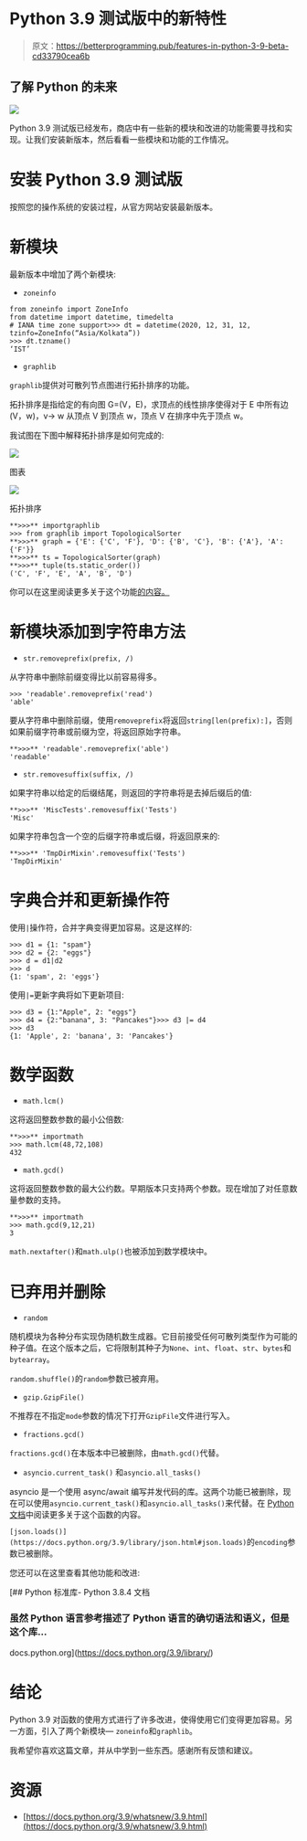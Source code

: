 # Python 3.9 测试版中的新特性

> 原文：<https://betterprogramming.pub/features-in-python-3-9-beta-cd33790cea6b>

## 了解 Python 的未来

![](img/ad7383e4d2fa687e0c04533256d0e892.png)

Python 3.9 测试版已经发布，商店中有一些新的模块和改进的功能需要寻找和实现。让我们安装新版本，然后看看一些模块和功能的工作情况。

# **安装 Python 3.9 测试版**

按照您的操作系统的安装过程，从官方网站安装最新版本。

# **新模块**

最新版本中增加了两个新模块:

*   `zoneinfo`

```
from zoneinfo import ZoneInfo
from datetime import datetime, timedelta
# IANA time zone support>>> dt = datetime(2020, 12, 31, 12, tzinfo=ZoneInfo(“Asia/Kolkata”))
>>> dt.tzname()
‘IST’
```

*   `graphlib`

`graphlib`提供对可散列节点图进行拓扑排序的功能。

拓扑排序是指给定的有向图 G=(V，E)，求顶点的线性排序使得对于 E 中所有边(V，w)，v-> w 从顶点 V 到顶点 w，顶点 V 在排序中先于顶点 w。

我试图在下图中解释拓扑排序是如何完成的:

![](img/741fcac53f3ec820d4584701679bd3f3.png)

图表

![](img/5a68378bb02c1ea6a671dc9296b92716.png)

拓扑排序

```
**>>>** importgraphlib
>>> from graphlib import TopologicalSorter
**>>>** graph = {'E': {'C', 'F'}, 'D': {'B', 'C'}, 'B': {'A'}, 'A': {'F'}}
**>>>** ts = TopologicalSorter(graph)
**>>>** tuple(ts.static_order())
('C', 'F', 'E', 'A', 'B', 'D')
```

你可以在这里阅读更多关于这个功能[的内容。](https://docs.python.org/3.9/library/graphlib.html#graphlib.TopologicalSorter)

# **新模块添加到字符串方法**

*   `str.removeprefix(prefix, /)`

从字符串中删除前缀变得比以前容易得多。

```
>>> 'readable'.removeprefix('read')
'able'
```

要从字符串中删除前缀，使用`removeprefix`将返回`string[len(prefix):]`，否则如果前缀字符串或前缀为空，将返回原始字符串。

```
**>>>** 'readable'.removeprefix('able')
'readable'
```

*   `str.removesuffix(suffix, /)`

如果字符串以给定的后缀结尾，则返回的字符串将是去掉后缀后的值:

```
**>>>** 'MiscTests'.removesuffix('Tests')
'Misc'
```

如果字符串包含一个空的后缀字符串或后缀，将返回原来的:

```
**>>>** 'TmpDirMixin'.removesuffix('Tests')
'TmpDirMixin'
```

# **字典合并和更新操作符**

使用`|`操作符，合并字典变得更加容易。这是这样的:

```
>>> d1 = {1: "spam"}
>>> d2 = {2: "eggs"}
>>> d = d1|d2
>>> d
{1: 'spam', 2: 'eggs'}
```

使用`|=`更新字典将如下更新项目:

```
>>> d3 = {1:"Apple", 2: "eggs"}
>>> d4 = {2:"banana", 3: "Pancakes"}>>> d3 |= d4
>>> d3
{1: 'Apple', 2: 'banana', 3: 'Pancakes'}
```

# **数学函数**

*   `math.lcm()`

这将返回整数参数的最小公倍数:

```
**>>>** importmath
>>> math.lcm(48,72,108)
432
```

*   `math.gcd()`

这将返回整数参数的最大公约数。早期版本只支持两个参数。现在增加了对任意数量参数的支持。

```
**>>>** importmath
>>> math.gcd(9,12,21)
3
```

`math.nextafter()`和`math.ulp()`也被添加到数学模块中。

# **已弃用并删除**

*   `random`

随机模块为各种分布实现伪随机数生成器。它目前接受任何可散列类型作为可能的种子值。在这个版本之后，它将限制其种子为`None`、`int`、`float`、`str`、`bytes`和`bytearray`。

`random.shuffle()`的`random`参数已被弃用。

*   `gzip.GzipFile()`

不推荐在不指定`mode`参数的情况下打开`GzipFile`文件进行写入。

*   `fractions.gcd()`

`fractions.gcd()`在本版本中已被删除，由`math.gcd()`代替。

*   `asyncio.current_task()` 和`asyncio.all_tasks()`

asyncio 是一个使用 async/await 编写并发代码的库。这两个功能已被删除，现在可以使用`asyncio.current_task()`和`asyncio.all_tasks()`来代替。在 [Python 文档](https://docs.python.org/3.9/library/asyncio-task.html)中阅读更多关于这个函数的内容。

`[json.loads()](https://docs.python.org/3.9/library/json.html#json.loads)`的`encoding`参数已被删除。

您还可以在这里查看其他功能和改进:

 [## Python 标准库- Python 3.8.4 文档

### 虽然 Python 语言参考描述了 Python 语言的确切语法和语义，但是这个库…

docs.python.org](https://docs.python.org/3.9/library/) 

# 结论

Python 3.9 对函数的使用方式进行了许多改进，使得使用它们变得更加容易。另一方面，引入了两个新模块— `zoneinfo`和`graphlib`。

我希望你喜欢这篇文章，并从中学到一些东西。感谢所有反馈和建议。

# 资源

*   [https://docs.python.org/3.9/whatsnew/3.9.html](https://docs.python.org/3.9/whatsnew/3.9.html)
